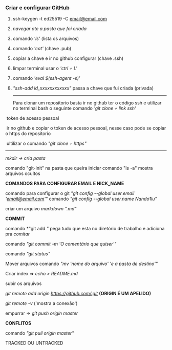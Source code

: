 ### 							Criar e configurar GitHub 

1. ssh-keygen -t ed25519 -C email@email.com

2. *navegar ate a pasta que foi criada*

3. comando *'ls'* (lista os arquivos)

4. comando *'cat'*  (chave .pub)

5. copiar a chave e ir no github configurar (chave .ssh)

6. limpar terminal usar o *'ctrl + L'*

7. comando *'eval $(ssh-agent -s)'* 

8. *"ssh-add id_xxxxxxxxxxxx"* passa a chave que fui criada (privada)

   ----------------------------------------------------------------------------------------------------------------------

   Para clonar um repositorio basta ir no github ter o código ssh e utilizar no terminal bash o seguinte comando
   *'git clone + link ssh'*

​		token de acesso pessoal

​		ir no github e copiar o token de acesso pessoal, nesse caso pode se copiar o https do 				repositorio

​		ultilizar o comando *"git clone + https"*

____________________________________________________________________________
 *mkdir -> cria pasta*

comando "git-init" na pasta que queira iniciar
comando "ls -a" mostra arquivos ocultos

**COMANDOS PARA CONFIGURAR EMAIL E NICK_NAME** 

comando para configurar o git *"git config --global user.email 'email@email.com'"*
comando *"git config --global user.name Nando1lu"*

criar um arquivo *markdown ".md"*

**COMMIT**

comando *"git add  *"* pega tudo que esta no diretório de trabalho e adiciona pra *comitar*

comando *"git commit -m 'O comentário que quiser'"*

comando *"git status"*

Mover arquivos comando *"mv 'nome do arquivo' 'e a pasta de destino'"*

Criar index => *echo > README.md*

subir os arquivos

*git remote add origin https://github.com/.git*
		**(ORIGIN É UM APELIDO)**

*git remote  -v* ('mostra a conexão')

empurrar => *git push origin master*

**CONFLITOS**

comando *"git pull origin master"*

TRACKED OU UNTRACKED
